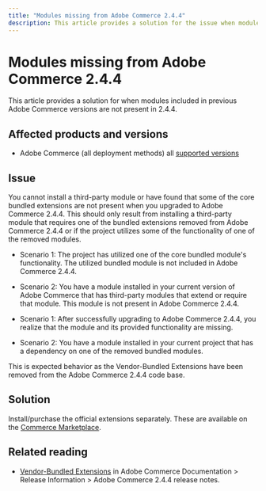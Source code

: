 ```yaml
---
title: "Modules missing from Adobe Commerce 2.4.4"
description: This article provides a solution for the issue when modules included in previous Adobe Commerce versions are not present in 2.4.4.
---
```


# Modules missing from Adobe Commerce 2.4.4

This article provides a solution for when modules included in previous Adobe Commerce versions are not present in 2.4.4.

## Affected products and versions

* Adobe Commerce (all deployment methods) all  [supported versions](https://www.adobe.com/content/dam/cc/en/legal/terms/enterprise/pdfs/Adobe-Commerce-Software-Lifecycle-Policy.pdf)

## Issue

You cannot install a third-party module or have found that some of the core bundled extensions are not present when you upgraded to Adobe Commerce 2.4.4. This should only result from installing a third-party module that requires one of the bundled extensions removed from Adobe Commerce 2.4.4 or if the project utilizes some of the functionality of one of the removed modules.

* Scenario 1: The project has utilized one of the core bundled module's functionality. The utilized bundled module is not included in Adobe Commerce 2.4.4. 

* Scenario 2: You have a module installed in your current version of Adobe Commerce that has third-party modules that extend or require that module. This module is not present in Adobe Commerce 2.4.4. 

* Scenario 1: After successfully upgrading to Adobe Commerce 2.4.4, you realize that the module and its provided functionality are missing.

* Scenario 2: You have a module installed in your current project that has a dependency on one of the removed bundled modules.

This is expected behavior as the Vendor-Bundled Extensions have been removed from the Adobe Commerce 2.4.4 code base. 

## Solution

Install/purchase the official extensions separately. These are available on the [Commerce Marketplace](https://marketplace.magento.com/extensions.html).

## Related reading

* [Vendor-Bundled Extensions](https://experienceleague.adobe.com/docs/commerce-operations/release/notes/adobe-commerce/2-4-4.html?#vendor-bundled-extensions) in Adobe Commerce Documentation > Release Information > Adobe Commerce 2.4.4 release notes.
